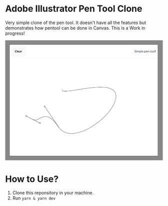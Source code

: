 # Adobe Illustrator Pen Tool Clone

Very simple clone of the pen tool. It doesn't have all the features but demonstrates how pentool can be done in Canvas. This is a Work in progress!

![Screenshot](screenshot.png)

# How to Use?

1. Clone this reponsitory in your machine.
2. Run `yarn & yarn dev`

